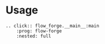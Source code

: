 # Usage

```{eval-rst}
.. click:: flow_forge.__main__:main
    :prog: flow-forge
    :nested: full
```
